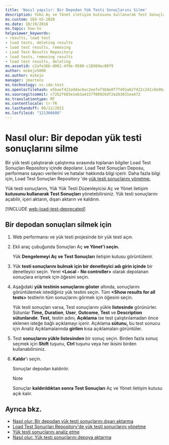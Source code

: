 ```yaml
---
title: 'Nasıl yapılır: Bir Depodan Yük Testi Sonuçlarını Silme'
description: Yükü Aç ve Yönet iletişim kutusunu kullanarak Test Sonuçları Yükleme deposundan bilgi Test Sonuçları öğrenin.
ms.custom: SEO-VS-2020
ms.date: 10/19/2016
ms.topic: how-to
helpviewer_keywords:
- results, load test
- load tests, deleting results
- load test results, removing
- Load Test Results Repository
- load tests, removing results
- load test results, deleting
ms.assetid: c2afe36b-d061-4f0e-9580-c18569ec08f9
author: mikejo5000
ms.author: mikejo
manager: jmartens
ms.technology: vs-ide-test
ms.openlocfilehash: e5baef422a9dac6ec2eefef3b8e0f7f491a627422c2d1c0e9ba20c606b9e2e4b
ms.sourcegitcommit: c72b2f603e1eb3a4157f00926df2e263831ea472
ms.translationtype: MT
ms.contentlocale: tr-TR
ms.lasthandoff: 08/12/2021
ms.locfileid: "121366686"
---
```

# <a name="how-to-delete-load-test-results-from-a-repository"></a>Nasıl olur: Bir depodan yük testi sonuçlarını silme

Bir yük testi çalıştırarak çalıştırma sırasında toplanan bilgiler Load Test Sonuçları Repository içinde depolanır. Load Test Sonuçları Deposu, performans sayacı verilerini ve hatalar hakkında bilgi içerir. Daha fazla bilgi için, Load Test Sonuçları Repository 'de [yük testi sonuçlarını yönetme.](../test/manage-load-test-results-in-the-load-test-results-repository.md)

Yük testi sonuçlarını, Yük Yük Testi Düzenleyicisi Aç ve Yönet iletişim **kutusunu kullanarak Test Sonuçları** yönetebilirsiniz. Yük testi sonuçlarını açabilir, içeri aktarın, dışarı aktarın ve kaldırın.

[!INCLUDE [web-load-test-deprecated](includes/web-load-test-deprecated.md)]

## <a name="to-delete-results-from-a-repository"></a>Bir depodan sonuçları silmek için

1. Web performansı ve yük testi projesinde bir yük testi açın.

2. Ekli araç çubuğunda Sonuçları Aç **ve Yönet'i seçin.**

     Yük **Dengelemeyi Aç ve Test Sonuçları** iletişim kutusu görüntülenir.

3. Yük **testi sonuçlarını bulmak için bir denetleyici adı girin içinde** bir denetleyici seçin. Yerel **\<Local - No controller>** olarak depolanan sonuçlara erişmek için öğesini seçin.

4. Aşağıdaki **yük testinin sonuçlarını göster** altında, sonuçlarını görüntülemek istediğiniz yük testini seçin. Tüm **\<Show results for all tests>** testlerin tüm sonuçlarını görmek için öğesini seçin.

     Yük testi sonuçları varsa, Test sonuçlarını yükle **listesinde** görünürler. Sütunlar **Time,** **Duration**, **User**, **Outcome**, **Test** ve **Description sütunlarıdır.** **Test,** testin adını, **Açıklama** ise test çalıştırılamadan önce eklenen isteğe bağlı açıklamayı içerir. Açıklama **sütunu,** bu test sonucu için Analiz Açıklamalarında **girilen** kısa açıklamaları görüntüler.

5. Test **sonuçlarını yükle listesinden** bir sonuç seçin. Birden fazla sonuç seçmek için **Shift** tuşunu, **Ctrl** tuşunu veya her ikisini birden kullanabilirsiniz.

6. **Kaldır**'ı seçin.

     Sonuçlar depodan kaldırılır.

    > [!NOTE]
    > Sonuçlar **kaldırıldıktan sonra Test Sonuçları** Aç ve Yönet iletişim kutusu açık kalır.

## <a name="see-also"></a>Ayrıca bkz.

- [Nasıl olur: Bir depodan yük testi sonuçlarını dışarı aktarma](../test/how-to-export-load-test-results-from-a-repository.md)
- [Load Test Sonuçları Repository'de yük testi sonuçlarını yönetme](../test/manage-load-test-results-in-the-load-test-results-repository.md)
- [Yük testi sonuçlarını analiz etme](../test/analyze-load-test-results-using-the-load-test-analyzer.md)
- [Nasıl olur: Yük testi sonuçlarını depoya aktarma](../test/how-to-import-load-test-results-into-a-repository.md)
